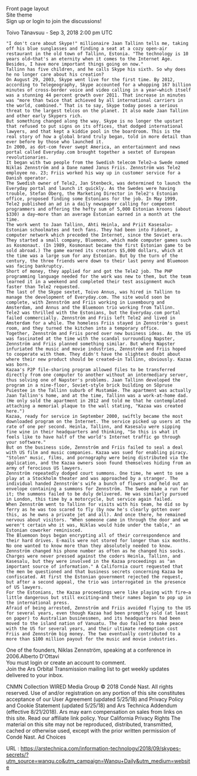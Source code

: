  Front page layout  
    Site theme  
    Sign up or login to join the discussions!  
    
Toivo Tänavsuu
        -  Sep 3, 2018 2:00 pm UTC
  
    "I don't care about Skype!" millionaire Jaan Tallinn tells me, taking off his blue sunglasses and finding a seat at a cozy open-air restaurant in the old town of Tallinn, Estonia. "The technology is 10 years old—that's an eternity when it comes to the Internet Age. Besides, I have more important things going on now."  
    Tallinn has five children, and he calls Skype his sixth. So why does he no longer care about his creation?  
    On August 29, 2003, Skype went live for the first time. By 2012, according to Telegeography, Skype accounted for a whopping 167 billion minutes of cross-border voice and video calling in a year—which itself was a stunning 44 percent growth over 2011. That increase in minutes was "more than twice that achieved by all international carriers in the world, combined." That is to say, Skype today poses a serious threat to the largest telcos on the planet. It also made Jaan Tallinn and other early Skypers rich.  
    But something changed along the way. Skype is no longer the upstart that refused to put signs on its offices, that dodged international lawyers, and that kept a kiddie pool in the boardroom. This is the real story of how a global brand truly began, told in more detail than ever before by those who launched it.  
    In 2000, as dot-com fever swept America, an entertainment and news portal called Everyday.com brought together a sextet of European revolutionaries.  
    It began with two people from the Swedish telecom Tele2—a Swede named Niklas Zennström and a Dane named Janus Friis. Zennström was Tele2 employee no. 23; Friis worked his way up in customer service for a Danish operator.  
    The Swedish owner of Tele2, Jan Stenbeck, was determined to launch the Everyday portal and launch it quickly. As the Swedes were having trouble, Stefan Öberg, the Marketing Director in Tele2's Estonian office, proposed finding some Estonians for the job. In May 1999, Tele2 published an ad in a daily newspaper calling for competent programmers and offering the hefty sum of 5,000 Estonian kroons (about $330) a day—more than an average Estonian earned in a month at the time.  
    The work went to Jaan Tallinn, Ahti Heinla, and Priit Kasesalu—Estonian schoolmates and tech fans. They had been into Fidonet, a computer network which preceded the Internet, since the Soviet era. They started a small company, Bluemoon, which made computer games such as Kosmonaut. (In 1989, Kosmonaut became the first Estonian game to be sold abroad.) The game earned its creators $5,000 dollars, which at the time was a large sum for any Estonian. But by the turn of the century, the three friends were down to their last penny and Bluemoon was facing bankruptcy.  
    Short of money, they applied for and got the Tele2 job. The PHP programming language needed for the work was new to them, but the team learned it in a weekend and completed their test assignment much faster than Tele2 requested.  
    The last of the Skype sextet, Toivo Annus, was hired in Tallinn to manage the development of Everyday.com. The site would soon be complete, with Zennström and Friis working in Luxembourg and Amsterdam, and Annus and the Bluemoon trio working from Tallinn.  
    Tele2 was thrilled with the Estonians, but the Everyday.com portal failed commercially. Zennström and Friis left Tele2 and lived in Amsterdam for a while. The homeless Friis stayed in Zennström's guest room, and they turned the kitchen into a temporary office.  
    Together, Zennström and Friis pored over new business ideas. As the US was fascinated at the time with the scandal surrounding Napster, Zennström and Friis planned something similar. But where Napster infuriated the music and movie industries, Zennström and Friis hoped to cooperate with them. They didn't have the slightest doubt about where their new product should be created—in Tallinn, obviously. Kazaa was born.  
    Kazaa's P2P file-sharing program allowed files to be transferred directly from one computer to another without an intermediary server, thus solving one of Napster's problems. Jaan Tallinn developed the program in a nine-floor, Soviet-style brick building on Sõpruse Puiestee in the Tallinn suburb of Mustamäe. The apartment was actually Jaan Tallinn's home, and at the time, Tallinn was a work-at-home dad. (He only sold the apartment in 2012 and told me that he contemplated attaching a memorial plaque to the wall stating, "Kazaa was created here.")  
    Kazaa, ready for service in September 2000, swiftly became the most downloaded program on the Internet. The service picked up users at the rate of one per second. Heinla, Tallinn, and Kasesalu were sipping fine wine in their headquarters and thinking, "So this is what it feels like to have half of the world's Internet traffic go through your software."  
    But on the business side, Zennström and Friis failed to seal a deal with US film and music companies. Kazaa was sued for enabling piracy. "Stolen" music, films, and pornography were being distributed via the application, and the Kazaa owners soon found themselves hiding from an army of ferocious US lawyers.  
    Zennström repeatedly dodged court summons. One time, he went to see a play at a Stockholm theater and was approached by a stranger. The individual handed Zennström's wife a bunch of flowers and held out an envelope containing a summons for Zennström. The Swede made a run for it; the summons failed to be duly delivered. He was similarly pursued in London, this time by a motorcycle, but service again failed.  
    When Zennström went to Tallinn for visits with his team, he did so by ferry as he was too scared to fly (by now he's clearly gotten over this, as he owns a private jet and all). And once there, he remained nervous about visitors. "When someone came in through the door and we weren't certain who it was, Niklas would hide under the table," an Estonian coworker reminisced.  
    The Bluemoon boys began encrypting all of their correspondence and their hard drives. E-mails were not stored for longer than six months. No one wanted to know more than they absolutely needed to know. Zennström changed his phone number as often as he changed his socks.  
    Charges were never pressed against the coders Heinla, Tallinn, and Kasesalu, but they were involved in the Kazaa proceedings as "an important source of information." A California court requested that the men be questioned and that business secrets concerning Kazaa be confiscated. At first the Estonian government rejected the request, but after a second appeal, the trio was interrogated in the presence of US lawyers.  
    For the Estonians, the Kazaa proceedings were like playing with fire—a little dangerous but still exciting—and their names began to pop up in the international press.  
    Afraid of being arrested, Zennström and Friis avoided flying to the US for several years, even though Kazaa had been promptly sold (at least on paper) to Australian businessmen, and its headquarters had been moved to the island nation of Vanuatu. The duo failed to make peace with the US for several years, and their ultimate redemption cost Friis and Zennström big money. The two eventually contributed to a more than $100 million payout for the music and movie industries.
One of the founders, Niklas Zennström, speaking at a conference in 2006.Alberto D'Ottavi  
    You must login or create an account to comment.  
    Join the Ars Orbital Transmission mailing list to get weekly updates delivered to your inbox.  
    
  CNMN Collection
  WIRED Media Group
  © 2018 Condé Nast. All rights reserved. Use of and/or registration on any portion of this site constitutes acceptance of our User Agreement (updated 5/25/18) and Privacy Policy and Cookie Statement (updated 5/25/18) and Ars Technica Addendum (effective 8/21/2018). Ars may earn compensation on sales from links on this site. Read our affiliate link policy.
Your California Privacy Rights
  The material on this site may not be reproduced, distributed, transmitted, cached or otherwise used, except with the prior written permission of Condé Nast.
Ad Choices
  
    
  URL : https://arstechnica.com/information-technology/2018/09/skypes-secrets/?utm_source=wanqu.co&utm_campaign=Wanqu+Daily&utm_medium=website